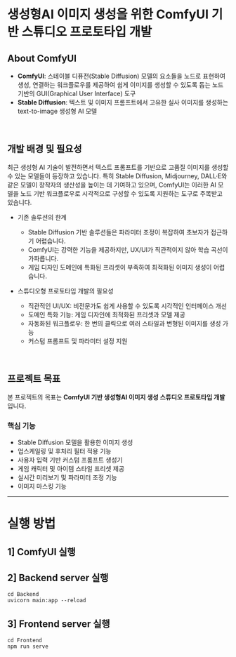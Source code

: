 # 생성형AI 이미지 생성을 위한 ComfyUI 기반 스튜디오 프로토타입 개발

## About ComfyUI
- **ComfyUI**: 스테이블 디퓨전(Stable Diffusion) 모델의 요소들을 노드로 표현하여 생성, 연결하는 워크플로우를 제공하여 쉽게 이미지를 생성할 수 있도록 돕는 노드 기반의 GUI(Graphical User Interface) 도구
- **Stable Diffusion**: 텍스트 및 이미지 프롬프트에서 고유한 실사 이미지를 생성하는 text-to-image 생성형 AI 모델

<br/>

## 개발 배경 및 필요성
최근 생성형 AI 기술이 발전하면서 텍스트 프롬프트를 기반으로 고품질 이미지를 생성할 수 있는 모델들이 등장하고 있습니다. 특히 Stable Diffusion, Midjourney, DALL·E와 같은 모델이 창작자의 생산성을 높이는 데 기여하고 있으며, ComfyUI는 이러한 AI 모델을 노드 기반 워크플로우로 시각적으로 구성할 수 있도록 지원하는 도구로 주목받고 있습니다.

- 기존 솔루션의 한계  
  - Stable Diffusion 기반 솔루션들은 파라미터 조정이 복잡하여 초보자가 접근하기 어렵습니다.  
  - ComfyUI는 강력한 기능을 제공하지만, UX/UI가 직관적이지 않아 학습 곡선이 가파릅니다.  
  - 게임 디자인 도메인에 특화된 프리셋이 부족하여 최적화된 이미지 생성이 어렵습니다.

- 스튜디오형 프로토타입 개발의 필요성  
  - 직관적인 UI/UX: 비전문가도 쉽게 사용할 수 있도록 시각적인 인터페이스 개선  
  - 도메인 특화 기능: 게임 디자인에 최적화된 프리셋과 모델 제공  
  - 자동화된 워크플로우: 한 번의 클릭으로 여러 스타일과 변형된 이미지를 생성 가능  
  - 커스텀 프롬프트 및 파라미터 설정 지원

<br/>

## 프로젝트 목표
본 프로젝트의 목표는 **ComfyUI 기반 생성형AI 이미지 생성 스튜디오 프로토타입 개발**입니다.

### 핵심 기능
- Stable Diffusion 모델을 활용한 이미지 생성
- 업스케일링 및 후처리 필터 적용 기능
- 사용자 입력 기반 커스텀 프롬프트 생성기
- 게임 캐릭터 및 아이템 스타일 프리셋 제공
- 실시간 미리보기 및 파라미터 조정 기능
- 이미지 마스킹 기능

---

# 실행 방법

## 1] ComfyUI 실행

## 2] Backend server 실행
```
cd Backend
uvicorn main:app --reload
```

## 3] Frontend server 실행
```
cd Frontend
npm run serve
```
